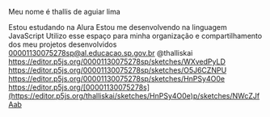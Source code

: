 Meu nome é thallis de aguiar lima

Estou estudando na Alura
Estou me desenvolvendo na linguagem JavaScript
Utilizo esse espaço para minha organização e compartilhamento dos meu projetos desenvolvidos
00001130075278sp@al.educacao.sp.gov.br 
@thalliskai 
https://editor.p5js.org/00001130075278sp/sketches/WXvedPyLD
https://editor.p5js.org/00001130075278sp/sketches/O5J6CZNPU
https://editor.p5js.org/00001130075278sp/sketches/HnPSy4O0e
https://editor.p5js.org/[00001130075278s](https://editor.p5js.org/thalliskai/sketches/HnPSy4O0e)p/sketches/NWcZJfAab
